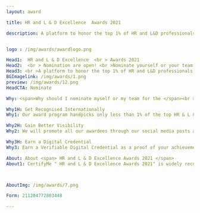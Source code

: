 ```yaml
---
layout: award

title: HR and L & D Excellence  Awards 2021

description: A platform to honor the top 1% of HR and L&D professionals across the globe


logo : /img/awards/awardlogo.png

Head1:  HR and L & D Excellence  <br > Awards 2021
Head2:  <br > Nomination are open! <br >Nominate yourself or your team
Head3: <br >A platform to honor the top 1% of HR and L&D professionals across the globe
BGImagelink: /img/awards/1.png
preview: /img/awards/12.png
HeadCTA: Nominate

Why: <span>Why should I nominate myself or my team for the </span><br > HR and L & D Excellence  Awards 2021 <span>?</span>

Why1H: Get Recognised Internationally  
Why1: Our award program handpicks only less than 1% of the top HR & L &D professionals. To be recognized in the top one percentage means you are the best in the industry across the globe. You deserve to be recognized for your hard work. Nominate yourself and your team now.

Why2H: Gain Better Visibility
Why2: We will promote all our awardees through our social media posts and channels across Linkedin, Facebook, Twitter,  Instagram, Our Blog posts, etc. Our subscribers all across the globe will have access to this content and this will enable you gain more visibility and improve your personal / organization's branding. 

Why3H: Earn a Digital Credential 
Why3: Earn a Verifiable Digital Credential as a proof of your achievement. The awarded digital credentials can be shared across various social media platforms and also can be added to your LinkedIn profile. You will also be allowed to use the badge , certificate in your resume and email signatures. 

About: About <span> HR and L & D Excellence Awards 2021 </span>
About1: CertifyMe " HR and L & D Excellence Awards 2021" is widely recognized across the corporate spectrum as the top honors for individual and team achievements in the domains of Human Resource and L&D. All organizations, public and private, for profit and non-profit, large and small may submit nominations. HR and L & D are key functions in any corporate firm, but unfortunately, professionals in this field of work are seldom recognized and often neglected to be appreciated for their selfless efforts. The HR and L & D Excellence Awards 2021 is an initiative to bridge this gap by recognizing and honoring the top 1% of HR and L&D professionals across the globe. If you are an HR professional and believe you have what it takes to make it to the top do not wait please nominate yourself or your team. We would love to hear about your achievements. Let the world know about you and your team.



AboutImg: /img/awards/7.png

Form: 211204772803448

---
```



